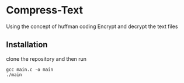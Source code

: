 # Compress-Text
Using the concept of huffman coding Encrypt and decrypt the text files 

## Installation
clone the repository and then run

    gcc main.c -o main
    ./main
